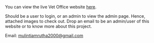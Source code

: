 You can view the live Vet Office website [here](https://AmruthaMulinti.pythonanywhere.com).

Should be a user to login, or an admin to view the admin page.
Hence, attached images to check out.
Drop an email to be an admin/user of this website or to know more about this project.

Email: mulintiamrutha2000@gmail.com

